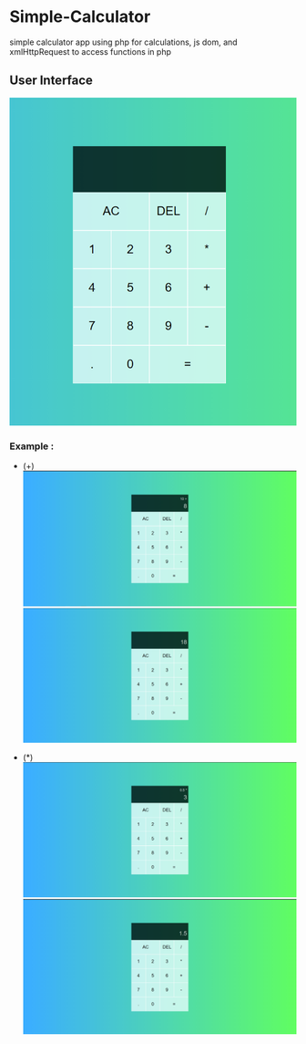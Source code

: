 # Simple-Calculator
 simple calculator app using php for calculations, js dom, and xmlHttpRequest to access functions in php 

 ## User Interface
 ![ui](ss/1.png)

 ### Example : 
 - (+)
![ui](ss/2.png)
![ui](ss/3.png)

- (*)
![ui](ss/4.png)
![ui](ss/5.png)
